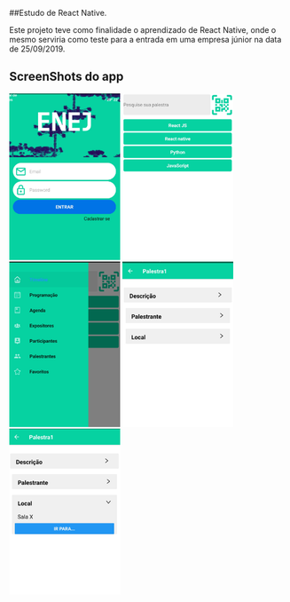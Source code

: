 ##Estudo de React Native.

Este projeto teve como finalidade o aprendizado de React Native, onde o mesmo serviria como teste para a entrada em uma empresa júnior na data de 25/09/2019.

## ScreenShots do app

<img src="screenshots/shreen1.jpg" width=200 heigth=300> <img src="screenshots/shreen2.jpg" width=200 heigth=300> <img src="screenshots/shreen3.jpg" width=200 heigth=300> <img src="screenshots/shreen4.jpg" width=200 heigth=300> <img src="screenshots/shreen5.jpg" width=200 heigth=300>



